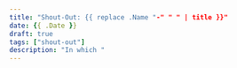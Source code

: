 ```yaml
---
title: "Shout-Out: {{ replace .Name "-" " " | title }}"
date: {{ .Date }}
draft: true
tags: ["shout-out"]
description: "In which "
---
```

